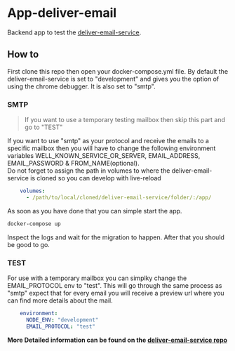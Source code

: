 # App-deliver-email

Backend app to test the [deliver-email-service](https://github.com/redpencilio/deliver-email-service).

## How to

First clone this repo then open your docker-compose.yml file. By default the deliver-email-service is set to "development" and gives you the option of using the chrome debugger. 
It is also set to "smtp".

### SMTP
> If you want to use a temporary testing mailbox then skip this part and go to "TEST"

If you want to use "smtp" as your protocol and receive the emails to a specific mailbox then you will have to change the following environment variables
WELL_KNOWN_SERVICE_OR_SERVER, EMAIL_ADDRESS, EMAIL_PASSWORD & FROM_NAME(optional).
<br>
Do not forget to assign the path in volumes to where the deliver-email-service is cloned so you can develop with live-reload

```yaml
    volumes:
      - /path/to/local/cloned/deliver-email-service/folder/:/app/
```
As soon as you have done that you can simple start the app.

```bash
docker-compose up
```

Inspect the logs and wait for the migration to happen. After that you should be good to go.

### TEST

For use with a temporary mailbox you can simplky change the EMAIL_PROTOCOL env to "test". This will go through the same process as "smtp" expect that for every email you will receive a preview url where you can find more details about the mail.

```yaml
    environment:
      NODE_ENV: "development"
      EMAIL_PROTOCOL: "test"
```

**More Detailed information can be found on the [deliver-email-service repo](https://github.com/redpencilio/deliver-email-service)**
